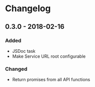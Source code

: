 # Changelog

## 0.3.0 - 2018-02-16

### Added

* JSDoc task
* Make Service URL root configurable

### Changed

* Return promises from all API functions


